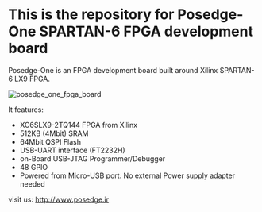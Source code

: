 # This is the repository for Posedge-One SPARTAN-6 FPGA development board

Posedge-One is an FPGA development board built around Xilinx SPARTAN-6 LX9 FPGA.

![posedge_one_fpga_board](http://posedge.ir/wp-content/uploads/2015/10/Posedge-one-Board.jpg)

It features:
- XC6SLX9-2TQ144 FPGA from Xilinx
- 512KB (4Mbit) SRAM
- 64Mbit QSPI Flash
- USB-UART interface (FT2232H)
- on-Board USB-JTAG Programmer/Debugger
- 48 GPIO
- Powered from Micro-USB port. No external Power supply adapter needed

visit us:
http://www.posedge.ir
